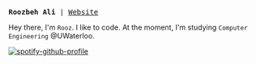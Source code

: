 <p>
<pre>
<strong>Roozbeh Ali</strong> | <a href="https://roozbehali.com/" target="_blank">Website</a>
</pre>
</p>


<div>
  
  Hey there, I'm `Rooz`. I like to code. At the moment, I'm studying `Computer Engineering` @UWaterloo.
</div>

[![spotify-github-profile](https://spotify-github-profile.vercel.app/api/view?uid=vtuzyimbs6xxl75x73yo2tom2&cover_image=true&theme=natemoo-re&show_offline=false&background_color=000000&interchange=false&bar_color=7d7d7d&bar_color_cover=false)](https://open.spotify.com/user/vtuzyimbs6xxl75x73yo2tom2)

